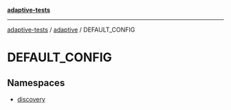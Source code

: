 [**adaptive-tests**](../../../README.md)

***

[adaptive-tests](../../../README.md) / [adaptive](../../README.md) / DEFAULT\_CONFIG

# DEFAULT\_CONFIG

## Namespaces

- [discovery](namespaces/discovery/README.md)
